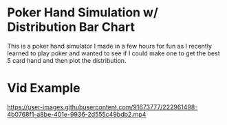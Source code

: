 # Poker Hand Simulation w/ Distribution Bar Chart

This is a poker hand simulator I made in a few hours for fun as I recently learned to play poker and wanted to see if I could make one to get the best 5 card hand and then
plot the distribution.

<h1> Vid Example </h1>

https://user-images.githubusercontent.com/91673777/222961498-4b0768f1-a8be-401e-9936-2d555c49bdb2.mp4

